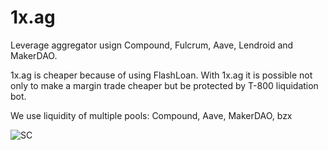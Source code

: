 # 1x.ag
Leverage aggregator usign Compound, Fulcrum, Aave, Lendroid and MakerDAO.

1x.ag is cheaper because of using FlashLoan. With 1x.ag it is possible not only to make a margin trade cheaper but be protected by T-800 liquidation bot.

We use liquidity of multiple pools: Compound, Aave, MakerDAO, bzx

![SC](https://github.com/CryptoManiacsZone/1x.ag/blob/master/docs/details.png)

